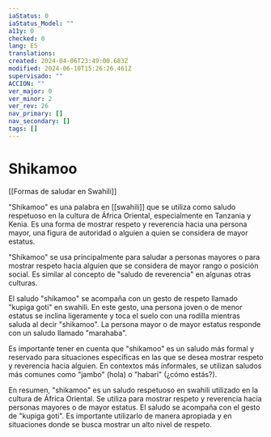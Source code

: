 ```yaml
---
iaStatus: 0
iaStatus_Model: ""
a11y: 0
checked: 0
lang: ES
translations: 
created: 2024-04-06T23:49:00.683Z
modified: 2024-06-10T15:26:26.461Z
supervisado: ""
ACCION: ""
ver_major: 0
ver_minor: 2
ver_rev: 26
nav_primary: []
nav_secondary: []
tags: []
---
```

# Shikamoo
[[Formas de saludar en Swahili]]

"Shikamoo" es una palabra en [[swahili]] que se utiliza como saludo respetuoso en la cultura de África Oriental, especialmente en Tanzania y Kenia. Es una forma de mostrar respeto y reverencia hacia una persona mayor, una figura de autoridad o alguien a quien se considera de mayor estatus.

"Shikamoo" se usa principalmente para saludar a personas mayores o para mostrar respeto hacia alguien que se considera de mayor rango o posición social. Es similar al concepto de "saludo de reverencia" en algunas otras culturas.

El saludo "shikamoo" se acompaña con un gesto de respeto llamado "kupiga goti" en swahili. En este gesto, una persona joven o de menor estatus se inclina ligeramente y toca el suelo con una rodilla mientras saluda al decir "shikamoo". La persona mayor o de mayor estatus responde con un saludo llamado "marahaba".

Es importante tener en cuenta que "shikamoo" es un saludo más formal y reservado para situaciones específicas en las que se desea mostrar respeto y reverencia hacia alguien. En contextos más informales, se utilizan saludos más comunes como "jambo" (hola) o "habari" (¿cómo estás?).

En resumen, "shikamoo" es un saludo respetuoso en swahili utilizado en la cultura de África Oriental. Se utiliza para mostrar respeto y reverencia hacia personas mayores o de mayor estatus. El saludo se acompaña con el gesto de "kupiga goti". Es importante utilizarlo de manera apropiada y en situaciones donde se busca mostrar un alto nivel de respeto.